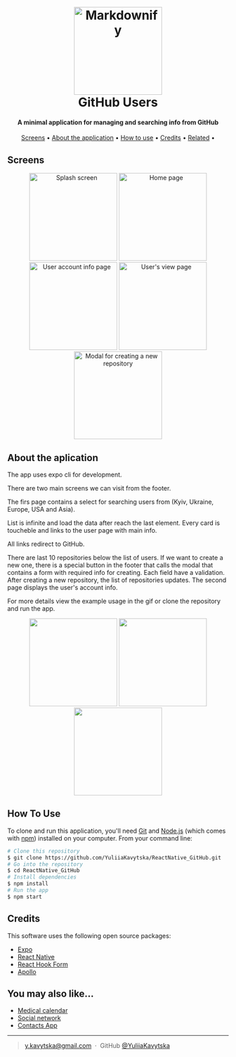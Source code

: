 <h1 align="center">
  <br>
  <a href="https://github.com/YuliiaKavytska"><img src="https://i.ibb.co/7Q4crhX/images.png" alt="Markdownify" width="200"></a>
  <br>
  GitHub Users
  <br>
</h1>

<h4 align="center">A minimal application for managing and searching info from GitHub</h4>

<p align="center">
  <a href="#screens">Screens</a> •
  <a href="#about-the-aplication">About the application</a> •
  <a href="#how-to-use">How to use</a> •
  <a href="#credits">Credits</a> •
  <a href="#related">Related</a> •
</p>

## Screens
<p align="center">
    <img src="https://i.ibb.co/qsQ5zj4/9-B998-F12-4907-4-B5-D-BEE4-2-B18-FC3779-CA.png" alt="Splash screen" width="200"/>
    <img src="https://i.ibb.co/QmVJhHs/354-BB29-C-B0-A5-443-F-B35-E-D15-D80-ED7-B1-E.png" alt="Home page" width="200"/>
    <img src="https://i.ibb.co/DQmWtPT/6-D88-E8-F6-3525-4-E51-BCEE-BD7-DB41-A8-F71.png" alt="User account info page" width="200"/>
    <img src="https://i.ibb.co/WycjW2m/C7439-E2-B-BBDB-4-F27-AB61-CC258-E2419-A6.png" alt="User's view page" width="200"/>
    <img src="https://i.ibb.co/TqYxVzp/BA6-AC6-A6-D7-B1-44-A7-9-F00-6-DC71217-E9-D5.png" alt="Modal for creating a new repository" width="200"/>
</p>

## About the aplication

The app uses expo cli for development.

There are two main screens we can visit from the footer.

The firs page contains a select for searching users from (Kyiv, Ukraine, Europe, USA and Asia).

List is infinite and load the data after reach the last element. Every card is toucheble and links to the user page with main info.

All links redirect to GitHub.

There are last 10 repositories below the list of users. If we want to create a new one, there is a special button in the footer that calls the modal that contains a form with required info for creating. Each field have a validation. After creating a new repository, the list of repositories updates.
The second page displays the user's account info.

For more details view the example usage in the gif or clone the repository and run the app.

<p align='center'>
    <img src="/demo/1.gif" width="200"/>
    <img src="/demo/2.gif" width="200"/>
    <img src="/demo/3.gif" width="200"/>
</p>

## How To Use

To clone and run this application, you'll need [Git](https://git-scm.com) and [Node.js](https://nodejs.org/en/download/) (which comes with [npm](http://npmjs.com)) installed on your computer. From your command line:

```bash
# Clone this repository
$ git clone https://github.com/YuliiaKavytska/ReactNative_GitHub.git
# Go into the repository
$ cd ReactNative_GitHub
# Install dependencies
$ npm install
# Run the app
$ npm start
```

## Credits

This software uses the following open source packages:

- [Expo](https://expo.dev/)
- [React Native](https://reactnative.dev/)
- [React Hook Form](https://react-hook-form.com/)
- [Apollo](https://www.apollographql.com/)


## You may also like...

- [Medical calendar](https://github.com/YuliiaKavytska/medical-calendar)
- [Social network](https://github.com/YuliiaKavytska/ReactSocialNetwork)
- [Contacts App](https://github.com/YuliiaKavytska/GeekHub-Contacts-App)

---

> [y.kavytska@gmail.com](mailto:y.kavytska@gmail.com) &nbsp;&middot;&nbsp;
> GitHub [@YuliiaKavytska](https://github.com/YuliiaKavytska)